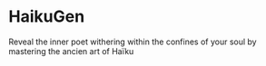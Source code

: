 # HaikuGen
Reveal the inner poet withering within the confines of your soul by mastering the ancien art of Haïku
